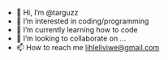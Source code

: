 - 👋 Hi, I’m @targuzz
- 👀 I’m interested in coding/programming
- 🌱 I’m currently learning how to code
- 💞️ I’m looking to collaborate on ...
- 📫 How to reach me lihleliviwe@gmail.com

<!---
targuzz/targuzz is a ✨ special ✨ repository because its `README.md` (this file) appears on your GitHub profile.
You can click the Preview link to take a look at your changes.
--->
